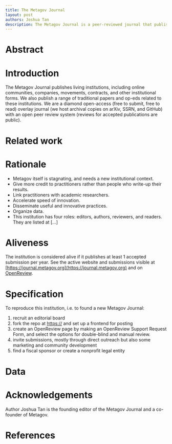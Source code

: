 ```yaml
---
title: The Metagov Journal
layout: post
authors: Joshua Tan
description: The Metagov Journal is a peer-reviewed journal that publishes living institutions.
---
```

# Abstract

# Introduction
<!--Please clearly communicate why someone else should care about this institution, e.g. because it is novel or important.-->
The Metagov Journal publishes living institutions, including  online communities, companies, movements, contracts, and other institutional forms. We also publish a range of traditional papers and op-eds related to these institutions. We are a diamond open-access (free to submit, free to read) overlay journal (we host archival copies on arXiv, SSRN, and GitHub) with an open peer review system (reviews for accepted publications are public).

# Related work
<!--Please describe other similar institutions, especially those that inspired by design or evolution of this one.-->

# Rationale
- Metagov itself is stagnating, and needs a new institutional context.
- Give more credit to practitioners rather than people who write-up their results.
- Link practitioners with academic researchers.
- Accelerate speed of innovation.
- Disseminate useful and innovative practices.
- Organize data.
- This institution has four roles: editors, authors, reviewers, and readers. They are listed at [...]

# Aliveness
<!--A simple test of aliveness.-->
The institution is considered alive if it publishes at least 1 accepted submission per year.
See the active website and submissions visible at [https://journal.metagov.org](https://journal.metagov.org) and on [OpenReview](https://journal.metagov.org). 

# Specification
<!--Details to reproduce this institution.-->
To reproduce this institution, i.e. to found a new Metagov Journal:
1. recruit an editorial board
2. fork the repo at [https://](https://github.com/metagov/journal) and set up a frontend for posting
3. create an OpenReview page by making an OpenReview Support Request Form, and select the options for double-blind and manual review.
4. invite submissions, mostly through direct outreach but also some marketing and community development
5. find a fiscal sponsor or create a nonprofit legal entity

# Data
<!--Where to find active data related to the institution.-->

# Acknowledgements
<!--In addition to typical acknowledgements, please also declare your relationship to the institution.-->
Author Joshua Tan is the founding editor of the Metagov Journal and a co-founder of Metagov.

# References
<!--Please use Science style.-->
